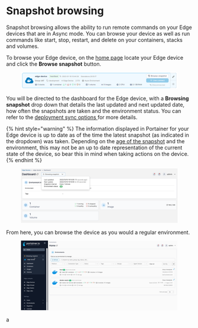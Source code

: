 # Snapshot browsing

Snapshot browsing allows the ability to run remote commands on your Edge devices that are in Async mode. You can browse your device as well as run commands like start, stop, restart, and delete on your containers, stacks and volumes.

To browse your Edge device, on the [home page](./) locate your Edge device and click the **Browse snapshot** button.

<figure><img src="../../.gitbook/assets/2.17-settings-edge-devices-browse.png" alt=""><figcaption></figcaption></figure>

You will be directed to the dashboard for the Edge device, with a **Browsing snapshot** drop down that details the last updated and next updated date, how often the snapshots are taken and the environment status.  You can refer to the [deployment sync options ](../../administering-portainer/settings/edge.md#deployment-sync-options)for more details.&#x20;

{% hint style="warning" %}
The information displayed in Portainer for your Edge device is up to date as of the time the latest snapshot (as indicated in the dropdown) was taken. Depending on the [age of the snapshot](../../administering-portainer/settings/edge.md#deployment-sync-options) and the environment, this may not be an up to date representation of the current state of the device, so bear this in mind when taking actions on the device.
{% endhint %}

<figure><img src="../../.gitbook/assets/2.16-edge_devices_browse_snaps_dashboard.png" alt=""><figcaption></figcaption></figure>

From here, you can browse the device as you would a regular environment.

<figure><img src="../../.gitbook/assets/2.16-edge_devices_browse_snaps.gif" alt=""><figcaption></figcaption></figure>

a
